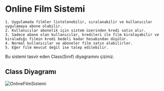 # Online Film Sistemi
````
1. Uygulamada filmler listelenebilir, sıralanabilir ve kullanıcılar uygulamaya abone olabilir.
2. Kullanıcılar abonelik için sistem üzerinden kredi satın alır.
3. Sadece abone olan kullanıcılar, kredileri ile film kiralayabilir ve kiraladığı filmin kredi bedeli kadar hesabından düşülür.
4. Normal kullanıcılar ve aboneler film satın alabilirler.
5. Eğer film mevcut değil ise talep edilebilir.
````
Bu sistemi tasvir eden Class(Sınıf) diyagramını çiziniz.


## Class Diyagramı
![OnlineFilmSistemi](https://user-images.githubusercontent.com/75527964/166076382-7a94ad78-50b6-4822-97e4-45335bfad5dd.png)


